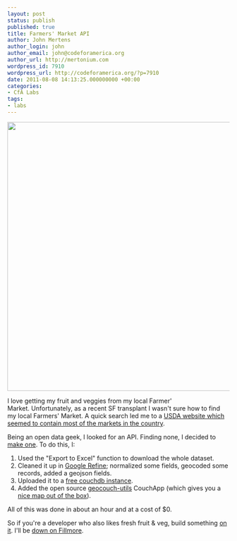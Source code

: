 ```yaml
---
layout: post
status: publish
published: true
title: Farmers' Market API
author: John Mertens
author_login: john
author_email: john@codeforamerica.org
author_url: http://mertonium.com
wordpress_id: 7910
wordpress_url: http://codeforamerica.org/?p=7910
date: 2011-08-08 14:13:25.000000000 +00:00
categories:
- CfA Labs
tags:
- labs
---
```

<a href="http://usda.iriscouch.com/farmers_markets/_design/geo/_rewrite/#4.57/39.256/-96.913"><img class="alignleft size-full wp-image-7918" title="Farmers-Market-Map" src="http://codeforamerica.org/wp-content/uploads/2011/08/Farmers-Market-Map1.png" alt="" width="610" /></a>

I love getting my fruit and veggies from my local Farmer' Market. Unfortunately, as a recent SF transplant I wasn't sure how to find my local Farmers' Market. A quick search led me to a <a title="USDA AMS Farmers' Market Search" href="http://search.ams.usda.gov/farmersmarkets/" target="_blank">USDA website which seemed to contain most of the markets in the country</a>.

Being an open data geek, I looked for an API. Finding none, I decided to <a href="http://usda.iriscouch.com/farmers_markets/_design/geo/_spatiallist/geojson/full?bbox=-122.61248930742187,37.655669842383595,-122.24788054277343,37.83240550745524">make one</a>. To do this, I:
<ol>
	<li>Used the "Export to Excel" function to download the whole dataset.</li>
	<li>Cleaned it up in <a title="Learn more about Google Refine" href="http://code.google.com/p/google-refine/" target="_blank">Google Refine</a>; normalized some fields, geocoded some records, added a geojson fields.</li>
	<li>Uploaded it to a <a title="Free CouchDB hosting " href="http://iriscouch.com" target="_blank">free couchdb instance</a>.</li>
	<li>Added the open source <a title="Download from GitHub" href="https://github.com/maxogden/geocouch-utils" target="_blank">geocouch-utils</a> CouchApp (which gives you a <a title="The Farmers' Markets Map" href="http://usda.iriscouch.com/farmers_markets/_design/geo/_rewrite/#4.57/39.256/-96.913" target="_blank">nice map out of the box</a>).</li>
</ol>
All of this was done in about an hour and at a cost of $0.

So if you're a developer who also likes fresh fruit &amp; veg, build something <a href="http://usda.iriscouch.com/farmers_markets/_design/geo/_spatiallist/geojson/full?bbox=-122.61248930742187,37.655669842383595,-122.24788054277343,37.83240550745524">on it</a>. I'll be <a title="Info on the Fillmore Farmers' Market" href="http://www.pcfma.com/market_home.php?market_id=13" target="_blank">down on Fillmore</a>.
